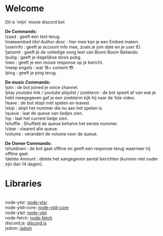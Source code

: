 <h1>Welcome</h1>
<p>Dit is 'mijn' mooie discord bot<br>

  
<strong>De Commands:</strong><br>
!zaad : geeft een text terug.<br>
!makeembed *titel Author desc* : hier mee kan je een Embed maken.<br>
!userinfo : geeft je account info mee, zoals je join date en je user ID.<br>
!jansmit : geeft je de volledige song text van Boom Boom Bailando.<br>
!pubg : geeft je dagelijkse dosis pubg.<br>
!owo : geeft je een mooie response op je bericht.<br>
!meep *engels* : wat 18+ content :flushed:.<br>
!ping : geeft je ping terug.<br>

<strong>De music Commands:</strong><br>
!join : de bot joined je voice channel.<br>
!play *youtube link* / *youtube playlist* / *zoekterm* : de bot speelt af van wat je hebt meegegeven gaf je een zoekterm kijk hij naar de 1ste video.<br>
!leave : de bot stopt met spelen en leaved.<br>
!skip : skipt het nummer die nu aan het spelen is.<br>
!queue : laat de queue van liedjes zien.<br>
!np : laat het current liedje zien.<br>
!shuffle : Shuffeld de queue behalve het eerste nummer.<br>
!clear : cleared alle queue. <br>
!volume : verandert de volume voor de queue. <br>

<strong>De Owner Commands:</strong><br>
!shutdown : de bot gaat offline en geeft een response terug waarneer hij offline gaat.<br>
!delete *Amount* : delete het aangegeven aantal berichten (kunnen niet ouder zijn dan 14 dagen). <br>
</p>

<h1>Libraries</h1><br>
node-ytsr: <a href="https://github.com/TimeForANinja/node-ytsr">node-ytsr</a><br>
node-ytdl-core: <a href="https://github.com/fent/node-ytdl-core">node-ytdl-core</a><br>
node-ytpl: <a href="https://github.com/TimeForANinja/node-ytpl">node-ytpl</a><br>
node-fetch: <a href="https://github.com/node-fetch/node-fetch">node-fetch</a><br>
discord.js: <a href="https://github.com/discordjs/discord.js">discord.js</a><br>
jsdom: <a href="https://github.com/jsdom/jsdom">jsdom</a><br>
